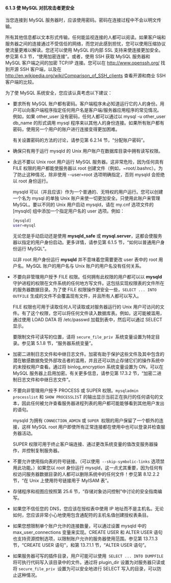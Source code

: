#### 6.1.3 使 MySQL 对抗攻击者更安全

当您连接到 MySQL 服务器时，应该使用密码。密码在连接过程中不会以明文传输。

所有其他信息都以文本形式传输，任何能监视连接的人都可以阅读。如果客户端和服务器之间的连接通过不受信任的网络，而您对此感到担忧，您可以使用压缩协议使流量更难以解读。您还可以使用 MySQL 的内部 SSL 支持来使连接更加安全。参见第 6.3 节，“使用加密连接”。或者，使用 SSH 获取 MySQL 服务器和 MySQL 客户端之间的加密 TCP/IP 连接。您可以在 http://www.openssh.org/ 找到开源 SSH 客户端，以及在 http://en.wikipedia.org/wiki/Comparison_of_SSH_clients 查看开源和商业 SSH 客户端的比较。

为了使 MySQL 系统安全，您应该认真考虑以下建议：

- 要求所有 MySQL 账户都有密码。客户端程序未必知道运行它的人的身份。用户可以向客户端程序指定任何用户名是客户端/服务器应用程序的常见情况。例如，如果 other_user 没有密码，任何人都可以通过以 mysql -u other_user db_name 的形式调用 mysql 程序来以其他人的身份连接。如果所有账户都有密码，使用另一个用户的账户进行连接变得更加困难。

  有关设置密码的方法的讨论，请参见第 6.2.14 节，“分配账户密码”。

- 确保只有用于运行 mysqld 的 Unix 用户账户在数据库目录中拥有读写权限。

- 永远不要以 Unix root 用户运行 MySQL 服务器。这非常危险，因为任何具有 FILE 权限的用户都能使服务器以 root 创建文件（例如，~root/.bashrc）。为了防止这种情况，除非使用 --user=root 选项明确指定，否则 mysqld 会拒绝以 root 身份运行。

  mysqld 可以（并且应该）作为一个普通的、无特权的用户运行。您可以创建一个名为 mysql 的单独 Unix 账户来使一切更加安全。只使用此账户来管理 MySQL。要以不同的 Unix 用户启动 mysqld，请在 my.cnf 选项文件的 [mysqld] 组中添加一个指定用户名的 user 选项。例如：

  ```bash
  [mysqld]
  user=mysql
  ```

  无论您是手动启动还是使用 **mysqld_safe** 或 **mysql.server**，这都会使服务器以指定的用户身份启动。更多详情，请参见第 6.1.5 节，“如何以普通用户身份运行 MySQL”。

  以非 root 用户身份运行 **mysqld** 并不意味着您需要更改 user 表中的 root 用户名。MySQL 账户的用户名与 Unix 账户的用户名没有任何关系。

- 不要向非管理用户授予 FILE 权限。任何拥有此权限的用户都可以以 **mysqld** 守护进程的权限在文件系统的任何地方写文件。这包括实现权限表的文件所在的服务器数据目录。为了使 FILE 权限操作更安全一些，`SELECT ... INTO OUTFILE` 生成的文件不会覆盖现有文件，并且所有人都可以写入。

  FILE 权限也可用于读取任何人可读取或对服务器运行的 Unix 用户可访问的文件。有了这个权限，您可以将任何文件读入数据库表。例如，这可能被滥用，通过使用 LOAD DATA 将 /etc/passwd 加载到表中，然后可以通过 SELECT 显示。

  要限制文件可读写的位置，请将 `secure_file_priv `系统变量设置为特定目录。参见第 5.1.8 节，“服务器系统变量”。

- 加密二进制日志文件和中继日志文件。加密有助于保护这些文件及其中包含的潜在敏感数据免受外部攻击者的滥用，并且还可以防止存储它们的操作系统中的未授权用户查看。通过将 binlog_encryption 系统变量设置为 ON，可以在 MySQL 服务器上启用加密。有关更多信息，请参见第 17.3.2 节，“加密二进制日志文件和中继日志文件”。

- 不要向非管理用户授予 PROCESS 或 SUPER 权限。`mysqladmin processlist` 和 `SHOW PROCESSLIS`T 的输出显示当前正在执行的任何语句的文本，因此任何被允许查看服务器进程列表的用户都可能能够看到其他用户发出的语句。

  mysqld 为拥有 `CONNECTION_ADMIN` 或 `SUPER `权限的用户保留了一个额外的连接，这样 MySQL root 用户即使所有正常连接都在使用中也可以登录并检查服务器活动。

  SUPER 权限可用于终止客户端连接、通过更改系统变量的值改变服务器操作，并控制复制服务器。

- 不要允许使用指向表的符号链接。（可以使用` --skip-symbolic-links` 选项禁用此功能。）如果您以 root 身份运行 mysqld，这一点尤其重要，因为任何有权访问服务器数据目录的人都可以删除系统中的任何文件！参见第 8.12.2.2 节，“在 Unix 上使用符号链接用于 MyISAM 表”。


- 存储程序和视图应按照第 25.6 节，“存储对象访问控制”中讨论的安全指南编写。


- 如果您不信任您的 DNS，您应该在授权表中使用 IP 地址而不是主机名。无论如何，您应该非常小心地使用包含通配符的主机名值创建授权表条目。


- 如果您想限制单个账户允许的连接数量，可以通过设置 mysqld 中的 max_user_connections 变量来实现。CREATE USER 和 ALTER USER 语句也支持资源控制选项，以限制账户允许的服务器使用范围。参见第 13.7.1.3 节，“CREATE USER 语句”，和第 13.7.1.1 节，“ALTER USER 语句”。


- 如果服务器可写的插件目录，用户可能可以使用` SELECT ... INTO DUMPFILE` 将可执行代码写入该目录中的文件。通过将 plugin_dir 设置为对服务器只读或将 `secure_file_priv `设置为可以安全地进行 SELECT 写入的目录，可以防止这种情况。
